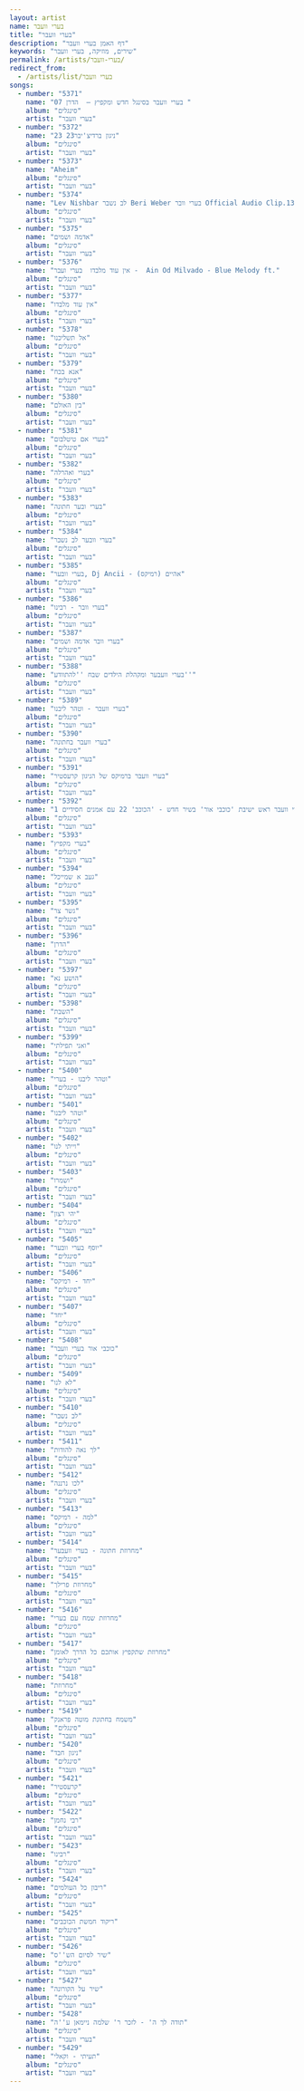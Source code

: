 ```yaml
---
layout: artist
name: בערי וועבר
title: "בערי וועבר"
description: "דף האמן בערי וועבר"
keywords: "שירים, מוזיקה, בערי וועבר"
permalink: /artists/בערי-וועבר/
redirect_from:
  - /artists/list/בערי וועבר
songs:
  - number: "5371"
    name: "07 בערי וועבר בסינגל חדש ומקפיץ –  הדרן "
    album: "סינגלים"
    artist: "בערי וועבר"
  - number: "5372"
    name: "23 23ניגון ברדיצ'יבר"
    album: "סינגלים"
    artist: "בערי וועבר"
  - number: "5373"
    name: "Aheim"
    album: "סינגלים"
    artist: "בערי וועבר"
  - number: "5374"
    name: "Lev Nishbar לב נשבר Beri Weber בערי וובר Official Audio Clip.136"
    album: "סינגלים"
    artist: "בערי וועבר"
  - number: "5375"
    name: "אדמה ושמים"
    album: "סינגלים"
    artist: "בערי וועבר"
  - number: "5376"
    name: "אין עוד מלבדו  בערי ועבר -  Ain Od Milvado - Blue Melody ft."
    album: "סינגלים"
    artist: "בערי וועבר"
  - number: "5377"
    name: "אין עוד מלבדו"
    album: "סינגלים"
    artist: "בערי וועבר"
  - number: "5378"
    name: "אל תשליכנו"
    album: "סינגלים"
    artist: "בערי וועבר"
  - number: "5379"
    name: "אנא בכח"
    album: "סינגלים"
    artist: "בערי וועבר"
  - number: "5380"
    name: "בין האולם"
    album: "סינגלים"
    artist: "בערי וועבר"
  - number: "5381"
    name: "בערי אם טיטלבום"
    album: "סינגלים"
    artist: "בערי וועבר"
  - number: "5382"
    name: "בערי ואהרלה"
    album: "סינגלים"
    artist: "בערי וועבר"
  - number: "5383"
    name: "בערי ובער חתונה"
    album: "סינגלים"
    artist: "בערי וועבר"
  - number: "5384"
    name: "בערי וובער לב נשבר"
    album: "סינגלים"
    artist: "בערי וועבר"
  - number: "5385"
    name: "בערי וובער, Dj Ancii - אהיים (רמיקס)"
    album: "סינגלים"
    artist: "בערי וועבר"
  - number: "5386"
    name: "בערי וובר - רבינו"
    album: "סינגלים"
    artist: "בערי וועבר"
  - number: "5387"
    name: "בערי וובר אדמה ושמים"
    album: "סינגלים"
    artist: "בערי וועבר"
  - number: "5388"
    name: "בערי וועבער ומקהלת הילדים שבח ''להתוודע''"
    album: "סינגלים"
    artist: "בערי וועבר"
  - number: "5389"
    name: "בערי וועבר - וטהר ליבנו"
    album: "סינגלים"
    artist: "בערי וועבר"
  - number: "5390"
    name: "בערי וועבר בחתונה"
    album: "סינגלים"
    artist: "בערי וועבר"
  - number: "5391"
    name: "בערי וועבר ברמיקס של הניגון קרעסטיר"
    album: "סינגלים"
    artist: "בערי וועבר"
  - number: "5392"
    name: "בערי וועבר ראש ישיבת 'כוכבי אור' בשיר חדש - 'הכוכב' 22 עם אמנים חסידיים 1"
    album: "סינגלים"
    artist: "בערי וועבר"
  - number: "5393"
    name: "בערי מקפיץ"
    album: "סינגלים"
    artist: "בערי וועבר"
  - number: "5394"
    name: "געב א שמייכל"
    album: "סינגלים"
    artist: "בערי וועבר"
  - number: "5395"
    name: "גשר צר"
    album: "סינגלים"
    artist: "בערי וועבר"
  - number: "5396"
    name: "הדרן"
    album: "סינגלים"
    artist: "בערי וועבר"
  - number: "5397"
    name: "הושע נא"
    album: "סינגלים"
    artist: "בערי וועבר"
  - number: "5398"
    name: "השבת"
    album: "סינגלים"
    artist: "בערי וועבר"
  - number: "5399"
    name: "ואני תפילתי"
    album: "סינגלים"
    artist: "בערי וועבר"
  - number: "5400"
    name: "וטהר ליבנו - בערי"
    album: "סינגלים"
    artist: "בערי וועבר"
  - number: "5401"
    name: "וטהר ליבנו"
    album: "סינגלים"
    artist: "בערי וועבר"
  - number: "5402"
    name: "וייתי לנו"
    album: "סינגלים"
    artist: "בערי וועבר"
  - number: "5403"
    name: "ושמרו"
    album: "סינגלים"
    artist: "בערי וועבר"
  - number: "5404"
    name: "יהי רצון"
    album: "סינגלים"
    artist: "בערי וועבר"
  - number: "5405"
    name: "יוסף בערי וובער"
    album: "סינגלים"
    artist: "בערי וועבר"
  - number: "5406"
    name: "יחד - רמיקס"
    album: "סינגלים"
    artist: "בערי וועבר"
  - number: "5407"
    name: "יחד"
    album: "סינגלים"
    artist: "בערי וועבר"
  - number: "5408"
    name: "כוכבי אור בערי וועבר"
    album: "סינגלים"
    artist: "בערי וועבר"
  - number: "5409"
    name: "לא לנו"
    album: "סינגלים"
    artist: "בערי וועבר"
  - number: "5410"
    name: "לב נשבר"
    album: "סינגלים"
    artist: "בערי וועבר"
  - number: "5411"
    name: "לך נאה להודות"
    album: "סינגלים"
    artist: "בערי וועבר"
  - number: "5412"
    name: "לכו נרננה"
    album: "סינגלים"
    artist: "בערי וועבר"
  - number: "5413"
    name: "למה - רמיקס"
    album: "סינגלים"
    artist: "בערי וועבר"
  - number: "5414"
    name: "מחרוזת חתונה - בערי וועבער"
    album: "סינגלים"
    artist: "בערי וועבר"
  - number: "5415"
    name: "מחרוזת פרילך"
    album: "סינגלים"
    artist: "בערי וועבר"
  - number: "5416"
    name: "מחרוזת שמח עם בערי"
    album: "סינגלים"
    artist: "בערי וועבר"
  - number: "5417"
    name: "מחרוזת שתקפיץ אותכם כל הדרך לאומן"
    album: "סינגלים"
    artist: "בערי וועבר"
  - number: "5418"
    name: "מחרוזת"
    album: "סינגלים"
    artist: "בערי וועבר"
  - number: "5419"
    name: "משמח בחתונת מוטה פראנק"
    album: "סינגלים"
    artist: "בערי וועבר"
  - number: "5420"
    name: "ניגון חבד"
    album: "סינגלים"
    artist: "בערי וועבר"
  - number: "5421"
    name: "קרעסטיר"
    album: "סינגלים"
    artist: "בערי וועבר"
  - number: "5422"
    name: "רבי נחמן"
    album: "סינגלים"
    artist: "בערי וועבר"
  - number: "5423"
    name: "רבינו"
    album: "סינגלים"
    artist: "בערי וועבר"
  - number: "5424"
    name: "ריבון כל העולמים"
    album: "סינגלים"
    artist: "בערי וועבר"
  - number: "5425"
    name: "ריקוד חמשת הכוכבים"
    album: "סינגלים"
    artist: "בערי וועבר"
  - number: "5426"
    name: "שיר לסיום הש''ס"
    album: "סינגלים"
    artist: "בערי וועבר"
  - number: "5427"
    name: "שיר על הקורונה"
    album: "סינגלים"
    artist: "בערי וועבר"
  - number: "5428"
    name: "תודה לך ה' - לזכר ר' שלמה ניימאן ע''ה"
    album: "סינגלים"
    artist: "בערי וועבר"
  - number: "5429"
    name: "תעיתי - וקאלי"
    album: "סינגלים"
    artist: "בערי וועבר"
---
```

